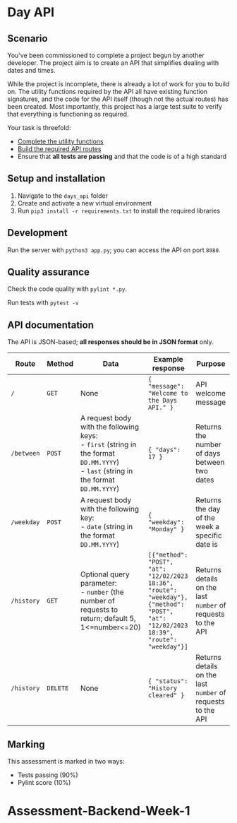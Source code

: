 # Day API

## Scenario

You've been commissioned to complete a project begun by another developer. The project aim is to create an API that simplifies dealing with dates and times.

While the project is incomplete, there is already a lot of work for you to build on. The utility functions required by the API all have existing function signatures, and the code for the API itself (though not the actual routes) has been created. Most importantly, this project has a large test suite to verify that everything is functioning as required.

Your task is threefold:

- [Complete the utility functions](./days_api/date_functions.py)
- [Build the required API routes](./README.md#api-documentation)
- Ensure that **all tests are passing** and that the code is of a high standard

## Setup and installation

1. Navigate to the `days_api` folder
2. Create and activate a new virtual environment
3. Run `pip3 install -r requirements.txt` to install the required libraries

## Development

Run the server with `python3 app.py`; you can access the API on port `8080`.

## Quality assurance

Check the code quality with `pylint *.py`.

Run tests with `pytest -v`

## API documentation

The API is JSON-based; **all responses should be in JSON format** only.

| Route | Method | Data | Example response | Purpose |
| --- | --- | --- | --- | --- |
| `/` | `GET` | None | `{ "message": "Welcome to the Days API." }` | API welcome message |
| `/between` | `POST` | A request body with the following keys:<br />- `first` (string in the format `DD.MM.YYYY`)<br />- `last` (string in the format `DD.MM.YYYY`) | `{ "days": 17 }` | Returns the number of days between two dates |
| `/weekday` | `POST` | A request body with the following key:<br />- `date` (string in the format `DD.MM.YYYY`) | `{ "weekday": "Monday" }` | Returns the day of the week a specific date is |
| `/history` | `GET` | Optional query parameter:<br />- `number` (the number of requests to return; default 5, 1<=number<=20) | `[{"method": "POST", "at": "12/02/2023 18:36", "route": "weekday"}, {"method": "POST", "at": "12/02/2023 18:39", "route": "weekday"}]` | Returns details on the last `number` of requests to the API |
| `/history` | `DELETE` | None | `{ "status": "History cleared" }` | Returns details on the last `number` of requests to the API |

## Marking

This assessment is marked in two ways:

- Tests passing (90%)
- Pylint score (10%)
# Assessment-Backend-Week-1
